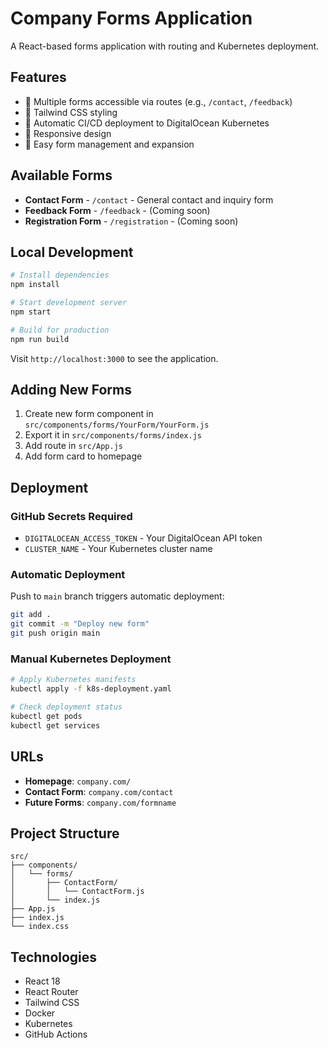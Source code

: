 # Company Forms Application

A React-based forms application with routing and Kubernetes deployment.

## Features

- 📝 Multiple forms accessible via routes (e.g., `/contact`, `/feedback`)
- 🎨 Tailwind CSS styling
- 🚀 Automatic CI/CD deployment to DigitalOcean Kubernetes
- 📱 Responsive design
- 🔗 Easy form management and expansion

## Available Forms

- **Contact Form** - `/contact` - General contact and inquiry form
- **Feedback Form** - `/feedback` - (Coming soon)
- **Registration Form** - `/registration` - (Coming soon)

## Local Development

```bash
# Install dependencies
npm install

# Start development server
npm start

# Build for production
npm run build
```

Visit `http://localhost:3000` to see the application.

## Adding New Forms

1. Create new form component in `src/components/forms/YourForm/YourForm.js`
2. Export it in `src/components/forms/index.js`
3. Add route in `src/App.js`
4. Add form card to homepage

## Deployment

### GitHub Secrets Required

- `DIGITALOCEAN_ACCESS_TOKEN` - Your DigitalOcean API token
- `CLUSTER_NAME` - Your Kubernetes cluster name

### Automatic Deployment

Push to `main` branch triggers automatic deployment:

```bash
git add .
git commit -m "Deploy new form"
git push origin main
```

### Manual Kubernetes Deployment

```bash
# Apply Kubernetes manifests
kubectl apply -f k8s-deployment.yaml

# Check deployment status
kubectl get pods
kubectl get services
```

## URLs

- **Homepage**: `company.com/`
- **Contact Form**: `company.com/contact`
- **Future Forms**: `company.com/formname`

## Project Structure

```
src/
├── components/
│   └── forms/
│       ├── ContactForm/
│       │   └── ContactForm.js
│       └── index.js
├── App.js
├── index.js
└── index.css
```

## Technologies

- React 18
- React Router
- Tailwind CSS
- Docker
- Kubernetes
- GitHub Actions